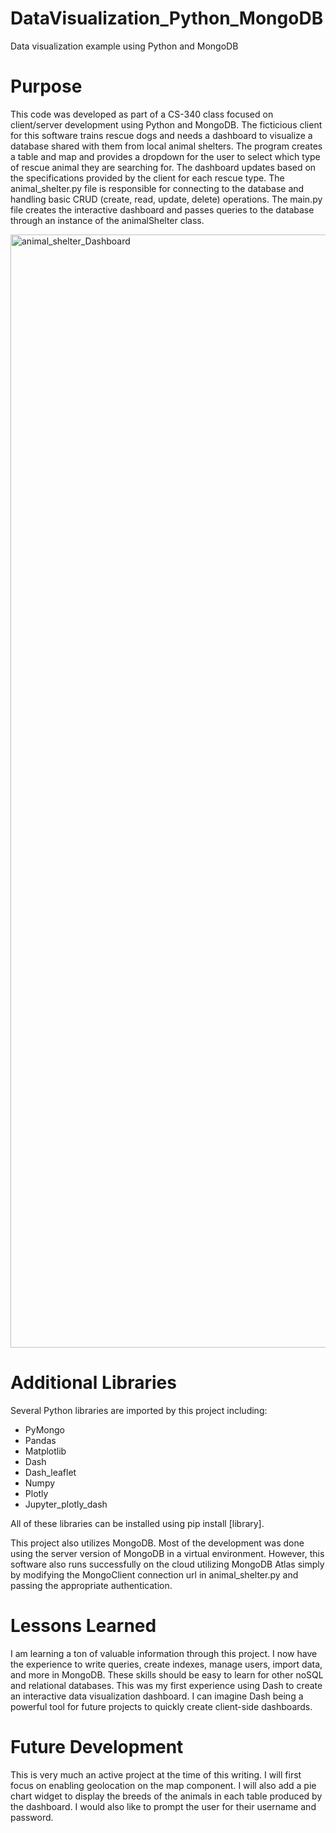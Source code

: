 # DataVisualization_Python_MongoDB
Data visualization example using Python and MongoDB

# Purpose
This code was developed as part of a CS-340 class focused on client/server development using Python and MongoDB.  The ficticious client for this software trains rescue dogs and needs a dashboard to visualize a database shared with them from local animal shelters.  The program creates a table and map and provides a dropdown for the user to select which type of rescue animal they are searching for.  The dashboard updates based on the specifications provided by the client for each rescue type.  The animal_shelter.py file is responsible for connecting to the database and handling basic CRUD (create, read, update, delete) operations.  The main.py file creates the interactive dashboard and passes queries to the database through an instance of the animalShelter class.

<img width="1781" alt="animal_shelter_Dashboard" src="https://user-images.githubusercontent.com/31283921/218006443-30d7d9cf-ffbc-4e4b-94de-aec774e729bc.png">

# Additional Libraries
Several Python libraries are imported by this project including:
  - PyMongo
  - Pandas
  - Matplotlib
  - Dash
  - Dash_leaflet
  - Numpy
  - Plotly
  - Jupyter_plotly_dash
  
All of these libraries can be installed using pip install [library].

This project also utilizes MongoDB.  Most of the development was done using the server version of MongoDB in a virtual environment.  However, this software also runs successfully on the cloud utilizing MongoDB Atlas simply by modifying the MongoClient connection url in animal_shelter.py and passing the appropriate authentication.

# Lessons Learned
I am learning a ton of valuable information through this project.  I now have the experience to write queries, create indexes, manage users, import data, and more in MongoDB.  These skills should be easy to learn for other noSQL and relational databases.  This was my first experience using Dash to create an interactive data visualization dashboard.  I can imagine Dash being a powerful tool for future projects to quickly create client-side dashboards.

# Future Development
This is very much an active project at the time of this writing.  I will first focus on enabling geolocation on the map component.  I will also add a pie chart widget to display the breeds of the animals in each table produced by the dashboard.  I would also like to prompt the user for their username and password.  
